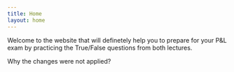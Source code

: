 ```yaml
---
title: Home
layout: home
---
```

Welcome to the website that will definetely help you to prepare for your P&L exam by practicing the True/False questions from both lectures.

Why the changes were not applied?